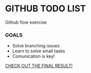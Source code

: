 # GITHUB TODO LIST

Github flow exercise

### GOALS

* Solve branching issues
* Learn to solve small tasks
* Comunication is key!

[CHECK OUT THE FINAL RESULT!](https://abelfubu.github.io/gh-todo-list/todo.html)
